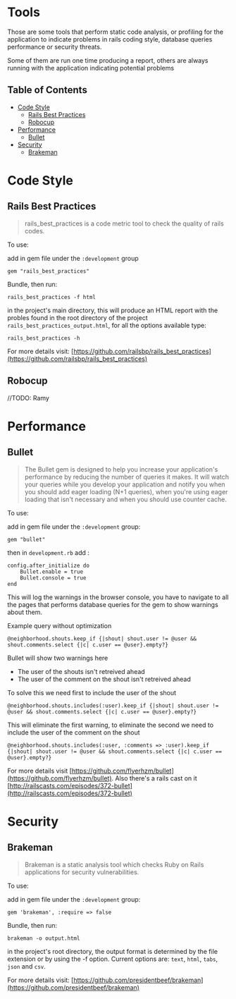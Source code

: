# Tools

Those are some tools that perform static code analysis, or profiling for the application to indicate problems in rails coding style, database queries performance or security threats.

Some of them are run one time producing a report, others are always running with the application indicating potential problems

## Table of Contents

* [Code Style](#style)
	* [Rails Best Practices](#rails-best-practices)
	* [Robocup](#robocup)
* [Performance](#performance)
	* [Bullet](#bullet)
* [Security](#security)
	* [Brakeman](#breakman)

<a name="style"/> Code Style
==========

<a name="rails-best-practices">Rails Best Practices</a>
--------------------
> rails_best_practices is a code metric tool to check the quality of rails codes.

To use:

add in gem file under the `:development` group

    gem "rails_best_practices"

Bundle, then run:

    rails_best_practices -f html

in the project's main directory, this will produce an HTML report with the probles found in the root directory of the project `rails_best_practices_output.html`, for all the options available type:

    rails_best_practices -h

For more details visit: [https://github.com/railsbp/rails_best_practices](https://github.com/railsbp/rails_best_practices)

<a name="robocup">Robocup</a>
-------

//TODO: Ramy

<a name="performance">Performance</a>
===========

<a name="bullet">Bullet</a>
------

> The Bullet gem is designed to help you increase your application's performance by reducing the number of queries it makes. It will watch your queries while you develop your application and notify you when you should add eager loading (N+1 queries), when you're using eager loading that isn't necessary and when you should use counter cache.

To use:

add in gem file under the `:development` group:

    gem "bullet"

then in `development.rb` add :

    config.after_initialize do
        Bullet.enable = true
        Bullet.console = true
    end

This will log the warnings in the browser console, you have to navigate to all the pages that performs database queries for the gem to show warnings about them.

Example query without optimization

    @neighborhood.shouts.keep_if {|shout| shout.user != @user && shout.comments.select {|c| c.user == @user}.empty?}

Bullet will show two warnings here

- The user of the shouts isn't retreived ahead
- The user of the comment on the shout isn't retreived ahead

To solve this we need first to include the user of the shout

    @neighborhood.shouts.includes(:user).keep_if {|shout| shout.user != @user && shout.comments.select {|c| c.user == @user}.empty?}

This will eliminate the first warning, to eliminate the second we need to include the user of the comment on the shout

    @neighborhood.shouts.includes(:user, :comments => :user).keep_if {|shout| shout.user != @user && shout.comments.select {|c| c.user == @user}.empty?}

For more details visit [https://github.com/flyerhzm/bullet](https://github.com/flyerhzm/bullet). Also there's a rails cast on it [http://railscasts.com/episodes/372-bullet](http://railscasts.com/episodes/372-bullet)

<a name="security">Security</a>
========

<a name="brakeman">Brakeman</a>
--------
> Brakeman is a static analysis tool which checks Ruby on Rails applications for security vulnerabilities.

To use:

add in gem file under the `:development` group:

    gem 'brakeman', :require => false

Bundle, then run:

    brakeman -o output.html

in the project's root directory, the output format is determined by the file extension or by using the -f option. Current options are: `text`, `html`, `tabs`, `json` and `csv`.

For more details visit: [https://github.com/presidentbeef/brakeman](https://github.com/presidentbeef/brakeman)